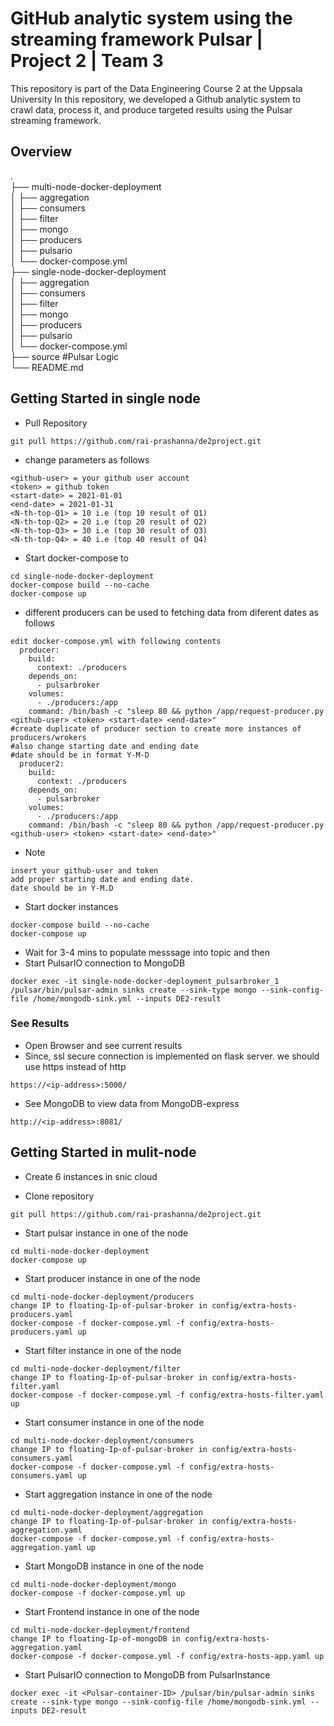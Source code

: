 # GitHub analytic system using the streaming framework Pulsar | Project 2 | Team 3
This repository is part of the Data Engineering Course 2 at the Uppsala University
In this repository, we developed a Github analytic system to crawl data, process it, and produce targeted results using the Pulsar streaming framework. 

## Overview
. <br/>
├── multi-node-docker-deployment    <br/>
│   ├── aggregation                <br/>
│   ├── consumers          <br/>
│   ├── filter    <br/>
│   ├── mongo       <br/>
│   ├── producers   <br/> 
│   ├── pulsario        <br/>
│   └── docker-compose.yml  <br/>
├── single-node-docker-deployment <br/>
│   ├── aggregation         <br/>
│   ├── consumers          <br/>
│   ├── filter    <br/>
│   ├── mongo<br/>
│   ├── producers <br/>
│   ├── pulsario       <br/> 
│   └── docker-compose.yml  <br/> 
├── source                        #Pulsar Logic    <br/>
└── README.md<br/>


## Getting Started in single node
* Pull Repository
```
git pull https://github.com/rai-prashanna/de2project.git
```
* change parameters as follows
```
<github-user> = your github user account
<token> = github token
<start-date> = 2021-01-01
<end-date> = 2021-01-31
<N-th-top-Q1> = 10 i.e (top 10 result of Q1)
<N-th-top-Q2> = 20 i.e (top 20 result of Q2)
<N-th-top-Q3> = 30 i.e (top 30 result of Q3)
<N-th-top-Q4> = 40 i.e (top 40 result of Q4)
```
* Start docker-compose to 
```
cd single-node-docker-deployment 
docker-compose build --no-cache
docker-compose up
```
* different producers can be used to fetching data from diferent dates as follows
```
edit docker-compose.yml with following contents
  producer:
    build:
      context: ./producers
    depends_on:
      - pulsarbroker  
    volumes:
      - ./producers:/app
    command: /bin/bash -c "sleep 80 && python /app/request-producer.py <github-user> <token> <start-date> <end-date>"
#create duplicate of producer section to create more instances of producers/wrokers 
#also change starting date and ending date
#date should be in format Y-M-D
  producer2:
    build:
      context: ./producers
    depends_on:
      - pulsarbroker  
    volumes:
      - ./producers:/app
    command: /bin/bash -c "sleep 80 && python /app/request-producer.py <github-user> <token> <start-date> <end-date>"

```
* Note 
```
insert your github-user and token
add proper starting date and ending date. 
date should be in Y-M.D
```
* Start docker instances 
```
docker-compose build --no-cache
docker-compose up
```
* Wait for 3-4 mins to populate messsage into topic and then
* Start PulsarIO connection to MongoDB
```
docker exec -it single-node-docker-deployment_pulsarbroker_1 /pulsar/bin/pulsar-admin sinks create --sink-type mongo --sink-config-file /home/mongodb-sink.yml --inputs DE2-result
```
### See Results
* Open Browser and see current results 
* Since, ssl secure connection is implemented on flask server. we should use https instead of http
```
https://<ip-address>:5000/
```
* See MongoDB to view data from MongoDB-express
```
http://<ip-address>:8081/
```
## Getting Started in mulit-node
* Create 6 instances in snic cloud

* Clone repository  
```
git pull https://github.com/rai-prashanna/de2project.git
```

* Start pulsar instance in one of the node 
```
cd multi-node-docker-deployment
docker-compose up   
```  
* Start producer instance in one of the node 
```
cd multi-node-docker-deployment/producers
change IP to floating-Ip-of-pulsar-broker in config/extra-hosts-producers.yaml 
docker-compose -f docker-compose.yml -f config/extra-hosts-producers.yaml up
```
* Start filter instance in one of the node 
```
cd multi-node-docker-deployment/filter
change IP to floating-Ip-of-pulsar-broker in config/extra-hosts-filter.yaml
docker-compose -f docker-compose.yml -f config/extra-hosts-filter.yaml up
```

* Start consumer instance in one of the node 
```
cd multi-node-docker-deployment/consumers
change IP to floating-Ip-of-pulsar-broker in config/extra-hosts-consumers.yaml
docker-compose -f docker-compose.yml -f config/extra-hosts-consumers.yaml up
```
* Start aggregation instance in one of the node 
```
cd multi-node-docker-deployment/aggregation
change IP to floating-Ip-of-pulsar-broker in config/extra-hosts-aggregation.yaml
docker-compose -f docker-compose.yml -f config/extra-hosts-aggregation.yaml up
```
* Start MongoDB instance in one of the node 
```
cd multi-node-docker-deployment/mongo
docker-compose -f docker-compose.yml up
```
* Start Frontend instance in one of the node 
```
cd multi-node-docker-deployment/frontend
change IP to floating-Ip-of-mongoDB in config/extra-hosts-aggregation.yaml
docker-compose -f docker-compose.yml -f config/extra-hosts-app.yaml up
```
* Start PulsarIO connection to MongoDB from PulsarInstance
```
docker exec -it <Pulsar-container-ID> /pulsar/bin/pulsar-admin sinks create --sink-type mongo --sink-config-file /home/mongodb-sink.yml --inputs DE2-result
```
